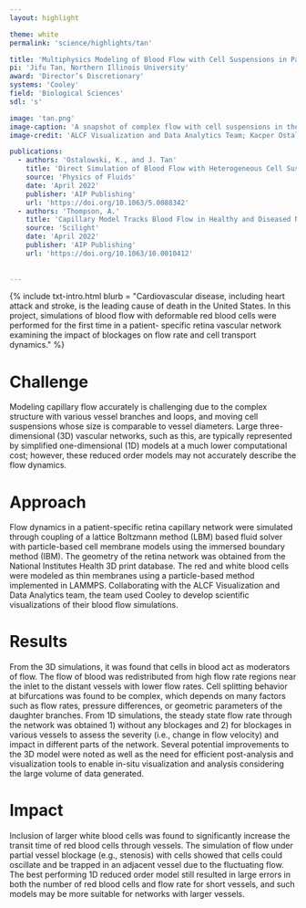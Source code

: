 ```yaml
---
layout: highlight

theme: white
permalink: 'science/highlights/tan'

title: 'Multiphysics Modeling of Blood Flow with Cell Suspensions in Patient- Specific Capillary Network'
pi: 'Jifu Tan, Northern Illinois University'
award: 'Director’s Discretionary'
systems: 'Cooley'
field: 'Biological Sciences'
sdl: 's'

image: 'tan.png' 
image-caption: 'A snapshot of complex flow with cell suspensions in the retina network showing the transport of cells in different regions of the network. The blue/ green coloring indicates the flow velocity within the network and blood cells are colored red.'
image-credit: 'ALCF Visualization and Data Analytics Team; Kacper Ostalowski and Jifu Tan, Northern Illinois University'

publications:
  - authors: 'Ostalowski, K., and J. Tan'
    title: 'Direct Simulation of Blood Flow with Heterogeneous Cell Suspensions in a Patient-Specific Capillary Network'
    source: 'Physics of Fluids'
    date: 'April 2022'
    publisher: 'AIP Publishing'
    url: 'https://doi.org/10.1063/5.0088342'
  - authors: 'Thompson, A.'
    title: 'Capillary Model Tracks Blood Flow in Healthy and Diseased Networks'
    source: 'Scilight'
    date: 'April 2022'
    publisher: 'AIP Publishing'
    url: 'https://doi.org/10.1063/10.0010412'
    
    
---
```


{% include txt-intro.html 
    blurb = "Cardiovascular disease, including heart attack and stroke, is the leading cause of death in the United States. In this project, simulations of blood flow with deformable red blood cells were performed for the first time in a patient- specific retina vascular network examining the impact of blockages on flow rate and cell transport dynamics."
%}



# Challenge

Modeling capillary flow accurately is challenging due to the complex structure with various vessel branches and loops, and moving cell suspensions whose size is comparable to vessel diameters. Large three-dimensional (3D) vascular networks, such as this, are typically represented by simplified one-dimensional (1D) models at a much lower computational cost; however, these reduced order models may not accurately describe the flow dynamics.



# Approach

Flow dynamics in a patient-specific retina capillary network were simulated through coupling of a lattice Boltzmann method (LBM) based fluid solver with particle-based cell membrane models using the immersed boundary method (IBM). The geometry of the retina network was obtained from the National Institutes Health 3D print database. The red and white blood cells were modeled as thin membranes using a particle-based method implemented in LAMMPS. Collaborating with the ALCF Visualization and Data Analytics team, the team used Cooley to develop scientific visualizations of their blood flow simulations.



# Results

From the 3D simulations, it was found that cells in blood act as moderators of flow. The flow of blood was redistributed from high flow rate regions near the inlet to the distant vessels with lower flow rates. Cell splitting behavior at bifurcations was found to be complex, which depends on many factors such as flow rates, pressure differences, or geometric parameters of the daughter branches. From 1D simulations, the steady state flow rate through the network was obtained 1) without any blockages and 2) for blockages in various vessels to assess the severity (i.e., change in flow velocity) and impact in different parts of the network. Several potential improvements to the 3D model were noted as well as the need for efficient post-analysis and visualization tools to enable in-situ visualization and analysis considering the large volume of data generated.



# Impact

Inclusion of larger white blood cells was found to significantly increase the transit time of red blood cells through vessels. The simulation of flow under partial vessel blockage (e.g., stenosis) with cells showed that cells could oscillate and be trapped in an adjacent vessel due to the fluctuating flow. The best performing 1D reduced order model still resulted in large errors in both the number of red blood cells and flow rate for short vessels, and such models may be more suitable for networks with larger vessels.
